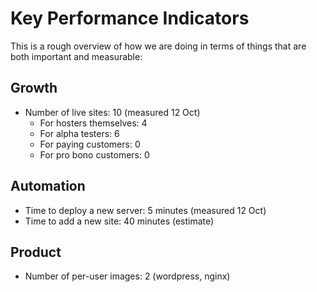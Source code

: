 # Key Performance Indicators

This is a rough overview of how we are doing in terms of things that are both important and measurable:

## Growth

* Number of live sites: 10 (measured 12 Oct)
  * For hosters themselves: 4
  * For alpha testers: 6
  * For paying customers: 0
  * For pro bono customers: 0

## Automation

* Time to deploy a new server: 5 minutes (measured 12 Oct)
* Time to add a new site: 40 minutes (estimate)

## Product

* Number of per-user images: 2 (wordpress, nginx)

